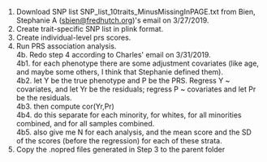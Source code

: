 1. Download SNP list SNP_list_10traits_MinusMissingInPAGE.txt from Bien, Stephanie A (sbien@fredhutch.org)'s email on 3/27/2019.  
2. Create trait-specific SNP list in plink format.  
3. Create individual-level prs scores.  
4. Run PRS association analysis.  
4b. Redo step 4 according to Charles' email on 3/31/2019.  
	4b1.	for each phenotype there are some adjustment covariates (like age,  and maybe some others, I think that Stephanie defined them).  
	4b2.	let Y be the true phenotype and P be the PRS. Regress Y ~ covariates, and let Yr be the residuals; regress P ~ covariates and let Pr be the residuals.  
	4b3.	then compute cor(Yr,Pr)  
	4b4.	do this separate for each minority, for whites, for all minorities combined, and for all samples combined.  
	4b5.	also give me N for each analysis, and the mean score and the SD of the scores (before the regression) for each of these strata.  
5. Copy the .nopred files generated in Step 3 to the parent folder  

